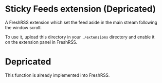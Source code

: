 # Sticky Feeds extension (Depricated)

A FreshRSS extension which set the feed aside in the main stream following the window scroll.

To use it, upload this directory in your `./extensions` directory and enable it on the extension panel in FreshRSS.

# Depricated

This function is already implemented into FreshRSS.
